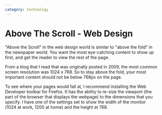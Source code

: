 ```yaml
---
category: technology
---
```

# Above The Scroll - Web Design

"Above the Scroll" in the web design world is similar to "above the fold" in the newspaper world. You want the most eye-catching content to show up first, and get the reader to view the rest of the page. 

From a blog that I read that was originally posted in 2009, the most common screen resolution was 1024 x 768. So to stay above the fold, your most important content should not be below 768px on the page. 

To see where your pages would fall at, I recommend installing the Web Developer toolbar for Firefox. It has the ability to re-size the viewport (the part of the browser that displays the webpage) to the dimensions that you specify. I have one of the settings set to show the width of the monitor (1024 at work, 1200 at home) and the height at 768.


